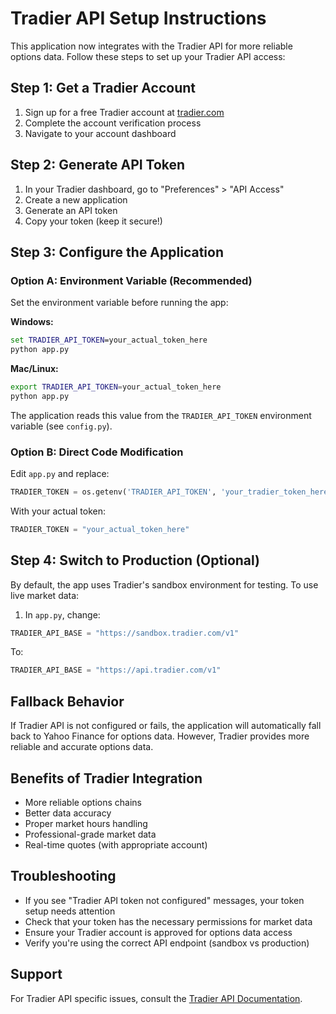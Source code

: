 # Tradier API Setup Instructions

This application now integrates with the Tradier API for more reliable options data. Follow these steps to set up your Tradier API access:

## Step 1: Get a Tradier Account

1. Sign up for a free Tradier account at [tradier.com](https://tradier.com)
2. Complete the account verification process
3. Navigate to your account dashboard

## Step 2: Generate API Token

1. In your Tradier dashboard, go to "Preferences" > "API Access"
2. Create a new application
3. Generate an API token
4. Copy your token (keep it secure!)

## Step 3: Configure the Application

### Option A: Environment Variable (Recommended)
Set the environment variable before running the app:

**Windows:**
```cmd
set TRADIER_API_TOKEN=your_actual_token_here
python app.py
```

**Mac/Linux:**
```bash
export TRADIER_API_TOKEN=your_actual_token_here
python app.py
```

The application reads this value from the `TRADIER_API_TOKEN` environment
variable (see `config.py`).

### Option B: Direct Code Modification
Edit `app.py` and replace:
```python
TRADIER_TOKEN = os.getenv('TRADIER_API_TOKEN', 'your_tradier_token_here')
```

With your actual token:
```python
TRADIER_TOKEN = "your_actual_token_here"
```

## Step 4: Switch to Production (Optional)

By default, the app uses Tradier's sandbox environment for testing. To use live market data:

1. In `app.py`, change:
```python
TRADIER_API_BASE = "https://sandbox.tradier.com/v1"
```

To:
```python
TRADIER_API_BASE = "https://api.tradier.com/v1"
```

## Fallback Behavior

If Tradier API is not configured or fails, the application will automatically fall back to Yahoo Finance for options data. However, Tradier provides more reliable and accurate options data.

## Benefits of Tradier Integration

- More reliable options chains
- Better data accuracy
- Proper market hours handling
- Professional-grade market data
- Real-time quotes (with appropriate account)

## Troubleshooting

- If you see "Tradier API token not configured" messages, your token setup needs attention
- Check that your token has the necessary permissions for market data
- Ensure your Tradier account is approved for options data access
- Verify you're using the correct API endpoint (sandbox vs production)

## Support

For Tradier API specific issues, consult the [Tradier API Documentation](https://documentation.tradier.com/). 